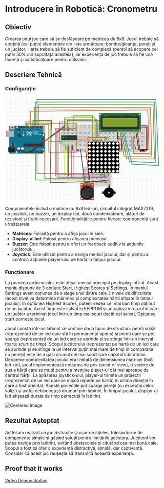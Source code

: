 # Introducere în Robotică: Cronometru

## Obiectiv
Crearea unui joc care să se desfășoare pe matricea de 8x8. Jocul trebuie să conțină (cel puțin) elementele din lista următoare: bombe/gloanțe, pereți și un jucător. Harta trebuie să fie suficient de complexă (pereții să acopere cel puțin 50% din suprafața acesteia), iar experiența de joc trebuie să fie una fluentă și satisfăcătoare pentru utilizator.

## Descriere Tehnică

### Configurație

![Centered Image](../../media/Project5CircuitView.jpeg)

Componentele includ o matrice cu 8x8 led-uri, circuitul integrat MAX7219, un joystick, un buzzer, un display lcd, două condensatoare, alături de rezistorii și firele necesare. 
Funcționalitățile pentru fiecare componentă sunt următoarele:
- **Matricea**: Folosită pentru a afișa jocul în sine.
- **Display-ul lcd**: Folosit pentru afișarea meniului.
- **Buzzer**: Este folosit pentru a oferi un feedback auditiv la acțiunile jucătorului.
- **Joystick**: Este utilizat pentru a naviga meniul jocului, dar și pentru a controla acțiunile player-ului pe hartă în timpul jocului.

### Funcționare

La pornirea arduino-ului, este afișat meniul principal pe display-ul lcd. Acest meniu dispune de 3 opțiuni: Start, Highest Scores și Settings. În meniul Settings avem opțiunea de a alege unul dintre cele 3 nivele de dificultate (acest nivel va determina mărimea și complexitatea hărții afișate în timpul jocului). În opțiunea Highest Scores, putem vedea cel mai bun timp obținut de un jucător. Acest timp este salvat în EEPROM și actualizat în cazul în care un jucător a terminat jocul într-un timp mai scurt decât cel salvat. Opțiunea start pornește jocul.

Jocul constă într-un labirint ce conține două tipuri de structuri: pereți solizi (reprezentați de un led care stă în permanență aprins) și pereți care se pot sparge (reprezentați de un led care se aprinde și se stinge într-un interval foarte scurt de timp). Scopul jucătorului (reprezentat pe hartă de un led care se aprinde și se stinge la un interval puțin mai mare de timp în comparație cu pereții) este de a găsi drumul cel mai scurt spre capătul labirintului. Deoarece complexitatea jocului era limitată de dimensiunea matricei (8x8 led-uri), jocul implementează noțiunea de pov (point of view), o vedere de sus a hărții care se mută pentru a menține player-ul cât mai aproape de centrul hărții. La apăsarea joystick-ului, player-ul trimite un proiectil (reprezentat de un led care se mișcă repede pe hartă) în ultima direcție în care a fost orientat. Aceste proiectile pot sparge pereții (cu excepția celor solizi) și astfel deblochează drumuri prin labirint. În timpul jocului, display-ul lcd afișează durata de timp petrecută în labirint.

![Centered Image](../../media/Project5.jpeg)

## Rezultat Așteptat

Astfel am realizat un joc distractiv și ușor de înțeles, folosindu-ne de componente simple și găsind soluții pentru limitările acestora. Jucătorii vor putea naviga prin labirint, evitând obstacolele și căutând cea mai bună cale. Scopul a fost să ofer o experiență distractivă, simplă, dar captivantă. Consider că acest joc reușește să transmită această experiență.

## Proof that it works

[Video Demonstration](https://youtu.be/UorVCmpK93o)
